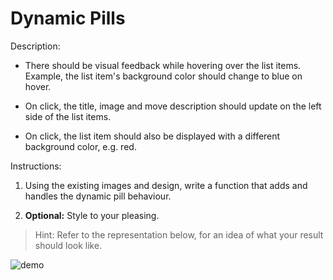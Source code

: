 # Dynamic Pills

Description: 

- There should be visual feedback while hovering over the list items. Example, the list item's background color should change to blue on hover.

- On click, the title, image and move description should update on the left side of the list items. 

- On click, the list item should also be displayed with a different background color, e.g. red.

Instructions: 

1. Using the existing images and design, write a function that adds and handles the dynamic pill behaviour.

1. **Optional:** Style to your pleasing.

> Hint: Refer to the representation below, for an idea of what your result should look like.

![demo](demo.gif)
